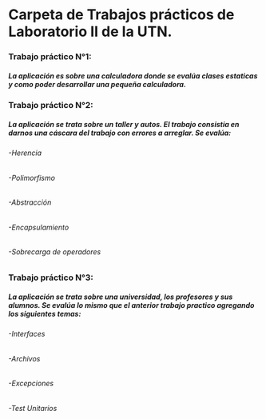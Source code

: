 # Carpeta de Trabajos prácticos de Laboratorio II de la UTN.

### Trabajo práctico N°1:

##### La aplicación es sobre una calculadora donde se evalúa clases estaticas y como poder desarrollar una pequeña calculadora.

### Trabajo práctico N°2:

##### La aplicación se trata sobre un taller y autos. El trabajo consistia en darnos una cáscara del trabajo con errores a arreglar. Se evalúa:
###### -Herencia
###### -Polimorfismo
###### -Abstracción
###### -Encapsulamiento
###### -Sobrecarga de operadores

### Trabajo práctico N°3:

##### La aplicación se trata sobre una universidad, los profesores y sus alumnos. Se evalúa lo mismo que el anterior trabajo practico agregando los siguientes temas:

###### -Interfaces
###### -Archivos
###### -Excepciones
###### -Test Unitarios
